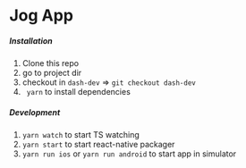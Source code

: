 # Jog App

##### Installation

1. Clone this repo
2. go to project dir
3. checkout in ```dash-dev``` => ```git checkout dash-dev```
3. ``` yarn``` to install dependencies

##### Development

1. ```yarn watch``` to start TS watching
2. ```yarn start``` to start react-native packager
3. ```yarn run ios``` or ```yarn run android``` to start app in simulator
